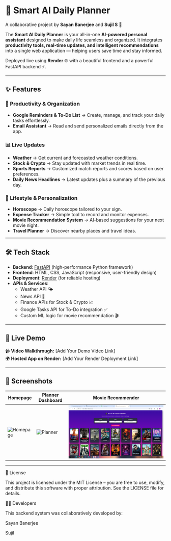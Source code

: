 # 🌟 Smart AI Daily Planner  

A collaborative project by **Sayan Banerjee** and **Sujil S** 🚀  

The **Smart AI Daily Planner** is your all-in-one **AI-powered personal assistant** designed to make daily life seamless and organized. It integrates **productivity tools, real-time updates, and intelligent recommendations** into a single web application — helping users save time and stay informed.  

Deployed live using **Render** 🌐 with a beautiful frontend and a powerful FastAPI backend ⚡.  

---

## ✨ Features  

### 📅 Productivity & Organization  
- **Google Reminders & To-Do List** → Create, manage, and track your daily tasks effortlessly.  
- **Email Assistant** → Read and send personalized emails directly from the app.  

### 📊 Live Updates  
- **Weather** → Get current and forecasted weather conditions.  
- **Stock & Crypto** → Stay updated with market trends in real time.  
- **Sports Reports** → Customized match reports and scores based on user preferences.  
- **Daily News Headlines** → Latest updates plus a summary of the previous day.  

### 🔮 Lifestyle & Personalization  
- **Horoscope** → Daily horoscope tailored to your sign.  
- **Expense Tracker** → Simple tool to record and monitor expenses.  
- **Movie Recommendation System** → AI-based suggestions for your next movie night.  
- **Travel Planner** → Discover nearby places and travel ideas.  

---

## 🛠️ Tech Stack  

- **Backend**: [FastAPI](https://fastapi.tiangolo.com/) (high-performance Python framework)  
- **Frontend**: HTML, CSS, JavaScript (responsive, user-friendly design)  
- **Deployment**: [Render](https://render.com/) (for reliable hosting)  
- **APIs & Services**:  
  - Weather API 🌤️  
  - News API 📰  
  - Finance APIs for Stock & Crypto 📈  
  - Google Tasks API for To-Do integration ✅  
  - Custom ML logic for movie recommendation 🎬  

---

## 🚀 Live Demo  

📹 **Video Walkthrough:** [Add Your Demo Video Link]  
🌍 **Hosted App on Render:** [Add Your Render Deployment Link]  

---

## 📸 Screenshots  

| Homepage | Planner Dashboard | Movie Recommender |
|----------|------------------|------------------|
| ![Homepage](assets/homepage.png) | ![Planner](assets/dashboard.png) | ![Movies](assets/movies.png) |

---

📜 License

This project is licensed under the MIT License – you are free to use, modify, and distribute this software with proper attribution.
See the LICENSE
 file for details.

👨‍💻 Developers

This backend system was collaboratively developed by:

Sayan Banerjee

Sujil

